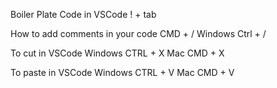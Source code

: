 Boiler Plate Code in VSCode
! + tab

How to add comments in your code
CMD + /
Windows Ctrl + /


To cut in VSCode
Windows CTRL  + X
Mac CMD + X

To paste in VSCode
Windows CTRL + V
Mac CMD + V